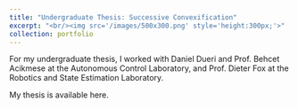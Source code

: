```yaml
---
title: "Undergraduate Thesis: Successive Convexification"
excerpt: "<br/><img src='/images/500x300.png' style='height:300px;'>"
collection: portfolio
---
```


For my undergraduate thesis, I worked with Daniel Dueri and Prof. Behcet Acikmese at the Autonomous Control Laboratory, and Prof. Dieter Fox at the Robotics and State Estimation Laboratory. 

My thesis is available here.
